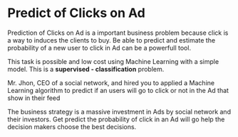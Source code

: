 # Predict of Clicks on Ad

Prediction of Clicks on Ad is a important business problem because click is a way to induces the clients to buy. Be able to predict and estimate the probability of a new user to click in Ad can be a powerfull tool.

This task is possible and low cost using Machine Learning with a simple model. This is a **supervised - classification** problem.

Mr. Jhon, CEO of a social network, and hired you to applied a Machine Learning algorithm to predict if an users will go to click or not in the Ad that show in their feed

The business strategy is a massive investment in Ads by social network and their investors. Get predict the probability of click in an Ad will go help the decision makers choose the best decisions.